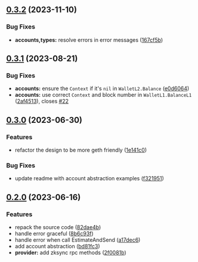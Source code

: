 ## [0.3.2](https://github.com/zksync-sdk/zksync2-go/compare/v0.3.1...v0.3.2) (2023-11-10)


### Bug Fixes

* **accounts,types:** resolve errors in error messages ([167cf5b](https://github.com/zksync-sdk/zksync2-go/commit/167cf5bb6064fbac637f31a99bcef118c063d251))

## [0.3.1](https://github.com/zksync-sdk/zksync2-go/compare/v0.3.0...v0.3.1) (2023-08-21)


### Bug Fixes

* **accounts:** ensure the `Context` if it's `nil` in `WalletL2.Balance` ([e0d6064](https://github.com/zksync-sdk/zksync2-go/commit/e0d6064b02ae0b7a74a36d9e6c269d1ea703399b))
* **accounts:** use correct `Context` and block number in `WalletL1.BalanceL1` ([2af4513](https://github.com/zksync-sdk/zksync2-go/commit/2af451316a71e9d9d848319bb9a9c4da95bc5332)), closes [#22](https://github.com/zksync-sdk/zksync2-go/issues/22)

## [0.3.0](https://github.com/zksync-sdk/zksync2-go/compare/v0.2.0...v0.3.0) (2023-06-30)

### Features

* refactor the design to be more geth friendly ([1e141c0](https://github.com/zksync-sdk/zksync2-go/commit/1e141c05b0d5209e3e5b440ec44a688d10432686))

### Bug Fixes

* update readme with account abstraction examples ([f321951](https://github.com/zksync-sdk/zksync2-go/commit/f3219511ef4be8d6b343ff6df6d441db4918d6e0))


## [0.2.0](https://github.com/zksync-sdk/zksync2-go/compare/v0.1.1...v0.2.0) (2023-06-16)  

### Features

* repack the source code ([82dae4b](https://github.com/zksync-sdk/zksync2-go/commit/82dae4bb2b0643bb94643ce8800ab4a4975fa35c))
* handle error graceful ([8b6c93f](https://github.com/zksync-sdk/zksync2-go/commit/8b6c93f046efb6e3e7e2ee36b8d50021d04686b0))
* handle error when call EstimateAndSend ([a17dec6](https://github.com/zksync-sdk/zksync2-go/commit/a17dec6a5cd18f484976fe60af0b82a5309c044e))
* add account abstraction ([bd81fc3](https://github.com/zksync-sdk/zksync2-go/commit/bd81fc32e804371cd9d0a377c7f9ec28647fffdf))
* **provider:** add zksync rpc methods ([2f0081b](https://github.com/zksync-sdk/zksync2-go/commit/2f0081b2cc9c0a35fa84247ebbb926c40ddc992c))
